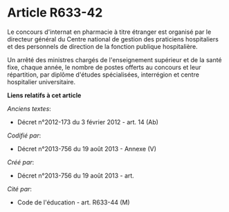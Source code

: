 # Article R633-42

Le concours d'internat en pharmacie à titre étranger est organisé par le directeur général du Centre national de gestion des
praticiens hospitaliers et des personnels de direction de la fonction publique hospitalière.

Un arrêté des ministres chargés de l'enseignement supérieur et de la santé fixe, chaque année, le nombre de postes offerts au
concours et leur répartition, par diplôme d'études spécialisées, interrégion et centre hospitalier universitaire.

**Liens relatifs à cet article**

_Anciens textes_:

  - Décret n°2012-173 du 3 février 2012 - art. 14 (Ab)

_Codifié par_:

  - Décret n°2013-756 du 19 août 2013 -  Annexe (V)

_Créé par_:

  - Décret n°2013-756 du 19 août 2013 - art.

_Cité par_:

  - Code de l'éducation - art. R633-44 (M)
